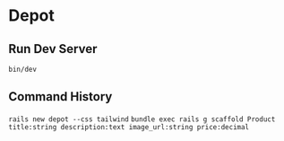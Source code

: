 # Depot

## Run Dev Server

`bin/dev`

## Command History

`rails new depot --css tailwind`
`bundle exec rails g scaffold Product title:string description:text image_url:string price:decimal`
